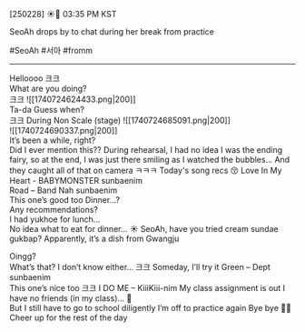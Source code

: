 [250228] ☀️💭 03:35 PM KST

SeoAh drops by to chat during her break from practice

#SeoAh #서아 #fromm

___
Helloooo
크크  
What are you doing?  
크크
![[1740724624433.png|200]]  
Ta-da
Guess when?  
크크
During Non Scale (stage) 
![[1740724685091.png|200]]  
![[1740724690337.png|200]]  
It’s been a while, right?  
Did I ever mention this??
During rehearsal, I had no idea I was the ending fairy, so at the end, I was just there smiling as I watched the bubbles...
And they caught all of that on camera ㅋㅋㅋ 
Today's song recs 😚 
Love In My Heart - BABYMONSTER sunbaenim  
Road – Band Nah sunbaenim  
This one’s good too
Dinner…?  
Any recommendations?  
I had yukhoe for lunch…  
No idea what to eat for dinner…
☀️ SeoAh, have you tried cream sundae gukbap? Apparently, it’s a dish from Gwangju

Oingg?  
What’s that? 
I don’t know either… 
크크
Someday, I’ll try it
Green – Dept sunbaenim  
This one’s nice too
크크
I DO ME – KiiiKiii-nim
My class assignment is out
I have no friends (in my class)… 🥲  
But I still have to go to school diligently
I’m off to practice again
Bye bye 💓🤍  
Cheer up for the rest of the day